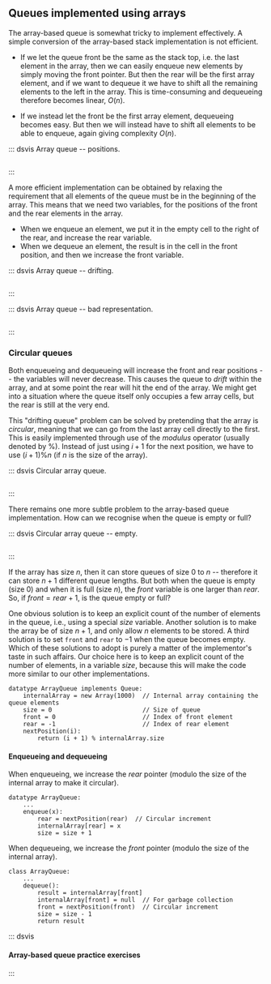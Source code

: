 
## Queues implemented using arrays

The array-based queue is somewhat tricky to implement effectively.
A simple conversion of the array-based stack implementation is not efficient.

- If we let the queue front be the same as the stack top, i.e. the last element in the array, then we can easily enqueue new elements by simply moving the front pointer.
  But then the rear will be the first array element, and if we want to dequeue it we have to shift all the remaining elements to the left in the array.
  This is time-consuming and dequeueing therefore becomes linear, $O(n)$.

- If we instead let the front be the first array element, dequeueing becomes easy.
  But then we will instead have to shift all elements to be able to enqueue, again giving complexity $O(n)$.


::: dsvis
Array queue -- positions.

``` {.jsav-animation src="List/aqueueFirstCON.js" links="List/aqueueCON.css" name="Array-based Queue Positions Slideshow"}
```
:::

A more efficient implementation can be obtained by relaxing the requirement that all elements of the queue must be in the beginning of the array.
This means that we need two variables, for the positions of the front and the rear elements in the array.

- When we enqueue an element, we put it in the empty cell to the right of the rear, and increase the rear variable.
- When we dequeue an element, the result is in the cell in the front position, and then we increase the front variable.

::: dsvis
Array queue -- drifting.

``` {.jsav-animation src="List/aqueueDriftCON.js" links="List/aqueueCON.css" name="Array-based Queue Drift Slideshow"}
```
:::

::: dsvis
Array queue -- bad representation.

``` {.jsav-animation src="List/aqueueBadCON.js" links="List/aqueueCON.css" name="Array-based Queue Bad Representation Slideshow"}
```
:::

### Circular queues

Both enqueueing and dequeueing will increase the front and rear positions -- the variables will never decrease.
This causes the queue to *drift* within the array, and at some point the rear will hit the end of the array.
We might get into a situation where the queue itself only occupies a few array cells, but the rear is still at the very end.

This "drifting queue" problem can be solved by pretending that the array is *circular*, meaning that we can go from the last array cell directly to the first.
This is easily implemented through use of the *modulus* operator (usually denoted by %).
Instead of just using $i+1$ for the next position, we have to use $(i+1)\mathop{\%}n$ (if $n$ is the size of the array).

::: dsvis
Circular array queue.

``` {.jsav-animation src="List/aqueueCircularCON.js" scripts="DataStructures/CircularQueue.js" links="List/aqueueCON.css" name="Circular Array-based Queue Slideshow"}
```
:::

There remains one more subtle problem to the array-based queue implementation.
How can we recognise when the queue is empty or full?

::: dsvis
Circular array queue -- empty.

``` {.jsav-animation src="List/aqueueEmptyCON.js" scripts="DataStructures/CircularQueue.js" links="List/aqueueCON.css" name="Empty Circular Array-based Queue Slideshow"}
```
:::

If the array has size $n$, then it can store queues of size $0$ to $n$ --
therefore it can store $n+1$ different queue lengths.
But both when the queue is empty (size $0$) and when it is full (size $n$),
the $\mathit{front}$ variable is one larger than $\mathit{rear}$.
So, if $\mathit{front}=\mathit{rear}+1$, is the queue empty or full?

One obvious solution is to keep an explicit count of the number of
elements in the queue, i.e., using a special *size* variable.
Another solution is to make the array
be of size $n+1$, and only allow $n$ elements to be stored. A third
solution is to set `front` and `rear` to $-1$ when the queue becomes
empty. Which of these solutions to adopt is purely a matter of the
implementor's taste in such affairs. Our choice here is to keep an
explicit count of the number of elements, in a variable *size*,
because this will make the code more similar to our other implementations.

<!-- In this implementation, the front of the queue is defined to be toward
the lower numbered positions in the array, and the rear is defined to be toward
the higher-numbered positions. Thus, *enqueue* increments the rear
pointer (modulus the capacity of the internal array), and *dequeue*
increments the front pointer. -->

    datatype ArrayQueue implements Queue:
        internalArray = new Array(1000)  // Internal array containing the queue elements
        size = 0                         // Size of queue
        front = 0                        // Index of front element
        rear = -1                        // Index of rear element
        nextPosition(i):
            return (i + 1) % internalArray.size

<!--
### Invariants
 -->

#### Enqueueing and dequeueing

When enqueueing, we increase the *rear* pointer (modulo the size of the internal array to make it circular).

    datatype ArrayQueue:
        ...
        enqueue(x):
            rear = nextPosition(rear)  // Circular increment
            internalArray[rear] = x
            size = size + 1

When dequeueing, we increase the *front* pointer (modulo the size of the internal array).

    class ArrayQueue:
        ...
        dequeue():
            result = internalArray[front]
            internalArray[front] = null  // For garbage collection
            front = nextPosition(front)  // Circular increment
            size = size - 1
            return result


::: dsvis
#### Array-based queue practice exercises

<avembed id="AqueueEnqueuePRO" src="ChalmersGU/AqueueEnqueuePRO.html" type="ka" name="Array-based Queue Enqueue Exercise"/>

<avembed id="AqueueDequeuePRO" src="ChalmersGU/AqueueDequeuePRO.html" type="ka" name="Array-based Queue Dequeue Exercise"/>
:::

